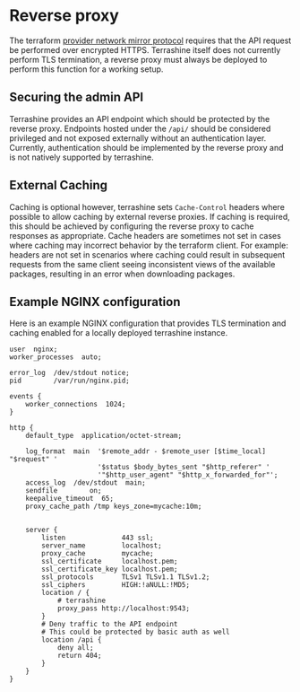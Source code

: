 # Reverse proxy

The terraform [provider network mirror protocol](https://developer.hashicorp.com/terraform/internals/provider-network-mirror-protocol) requires that the API request be performed over encrypted HTTPS.
Terrashine itself does not currently perform TLS termination, a reverse proxy must always be deployed to perform this function for a working setup.

## Securing the admin API

Terrashine provides an API endpoint which should be protected by the reverse proxy.
Endpoints hosted under the `/api/` should be considered privileged and not exposed externally without an authentication layer.
Currently, authentication should be implemented by the reverse proxy and is not natively supported by terrashine.

## External Caching

Caching is optional however, terrashine sets `Cache-Control` headers where possible to allow caching by external reverse proxies.
If caching is required, this should be achieved by configuring the reverse proxy to cache responses as appropriate.
Cache headers are sometimes not set in cases where caching may incorrect behavior by the terraform client.
For example: headers are not set in scenarios where caching could result in subsequent requests from the same client seeing inconsistent views of the available packages, resulting in an error when downloading packages.

## Example NGINX configuration

Here is an example NGINX configuration that provides TLS termination and caching enabled
for a locally deployed terrashine instance.

``` nginx
user  nginx;
worker_processes  auto;

error_log  /dev/stdout notice;
pid        /var/run/nginx.pid;

events {
    worker_connections  1024;
}

http {
    default_type  application/octet-stream;

    log_format  main  '$remote_addr - $remote_user [$time_local] "$request" '
                      '$status $body_bytes_sent "$http_referer" '
                      '"$http_user_agent" "$http_x_forwarded_for"';
    access_log  /dev/stdout  main;
    sendfile        on;
    keepalive_timeout  65;
    proxy_cache_path /tmp keys_zone=mycache:10m;


    server {
        listen              443 ssl;
        server_name         localhost;
        proxy_cache         mycache;
        ssl_certificate     localhost.pem;
        ssl_certificate_key localhost.pem;
        ssl_protocols       TLSv1 TLSv1.1 TLSv1.2;
        ssl_ciphers         HIGH:!aNULL:!MD5;
        location / {
            # terrashine
            proxy_pass http://localhost:9543;
        }
        # Deny traffic to the API endpoint
        # This could be protected by basic auth as well
        location /api {
            deny all;
            return 404;
        }
    }
}
```
